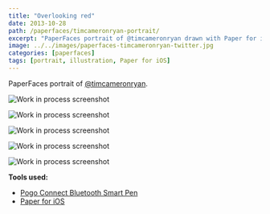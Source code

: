 ```yaml
---
title: "Overlooking red"
date: 2013-10-28
path: /paperfaces/timcameronryan-portrait/
excerpt: "PaperFaces portrait of @timcameronryan drawn with Paper for iOS on an iPad."
image: ../../images/paperfaces-timcameronryan-twitter.jpg
categories: [paperfaces]
tags: [portrait, illustration, Paper for iOS]
---
```


PaperFaces portrait of [@timcameronryan](https://twitter.com/timcameronryan).

![Work in process screenshot](../../images/paperfaces-timcameronryan-process-1-lg.jpg)

![Work in process screenshot](../../images/paperfaces-timcameronryan-process-2-lg.jpg)

![Work in process screenshot](../../images/paperfaces-timcameronryan-process-3-lg.jpg)

![Work in process screenshot](../../images/paperfaces-timcameronryan-process-4-lg.jpg)

![Work in process screenshot](../../images/paperfaces-timcameronryan-process-5-lg.jpg)

**Tools used:**

- [Pogo Connect Bluetooth Smart Pen](https://www.amazon.com/gp/product/B009K448L4/ref=as_li_ss_tl?ie=UTF8&camp=1789&creative=390957&creativeASIN=B009K448L4&linkCode=as2&tag=mademist-20)
- [Paper for iOS](https://paper.bywetransfer.com/)
